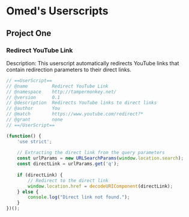 # Omed's Userscripts

## Project One

### Redirect YouTube Link

Description:
This userscript automatically redirects YouTube links that contain redirection parameters to their direct links.

```javascript
// ==UserScript==
// @name         Redirect YouTube Link
// @namespace    http://tampermonkey.net/
// @version      0.1
// @description  Redirects YouTube links to direct links
// @author       You
// @match        https://www.youtube.com/redirect?*
// @grant        none
// ==/UserScript==

(function() {
    'use strict';
    
    // Extracting the direct link from the query parameters
    const urlParams = new URLSearchParams(window.location.search);
    const directLink = urlParams.get('q');
    
    if (directLink) {
        // Redirect to the direct link
        window.location.href = decodeURIComponent(directLink);
    } else {
        console.log("Direct link not found.");
    }
})();
